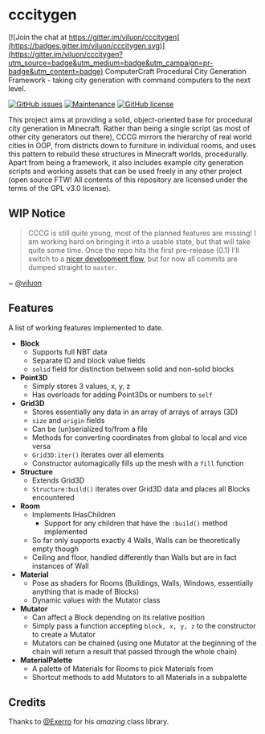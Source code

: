
# cccitygen

[![Join the chat at https://gitter.im/viluon/cccitygen](https://badges.gitter.im/viluon/cccitygen.svg)](https://gitter.im/viluon/cccitygen?utm_source=badge&utm_medium=badge&utm_campaign=pr-badge&utm_content=badge)
ComputerCraft Procedural City Generation Framework - taking city generation with command computers to the next level.

[![GitHub issues](https://img.shields.io/github/issues/viluon/cccitygen.svg)](https://github.com/viluon/cccitygen/issues)
[![Maintenance](https://img.shields.io/maintenance/yes!/2016.svg)](https://github.com/viluon/cccitygen/commits/master)
[![GitHub license](https://img.shields.io/github/license/viluon/cccitygen.svg)](./LICENSE.md)

This project aims at providing a solid, object-oriented base for procedural city generation in Minecraft. Rather than being a single script (as most of other city generators out there), CCCG mirrors the hierarchy of real world cities in OOP, from districts down to furniture in individual rooms, and uses this pattern to rebuild these structures in Minecraft worlds, procedurally. Apart from being a framework, it also includes example city generation scripts and working assets that can be used freely in any other project (open source FTW! All contents of this repository are licensed under the terms of the GPL v3.0 license).

## WIP Notice
> CCCG is still quite young, most of the planned features are missing! I am working hard on bringing it into a usable state, but that will take quite some time. Once the repo hits the first pre-release (0.1) I'll switch to a [nicer development flow](http://nvie.com/posts/a-successful-git-branching-model/), but for now all commits are dumped straight to `master`.

~ [@viluon](https://github.com/viluon)

## Features
A list of working features implemented to date.
* **Block**
	* Supports full NBT data
	* Separate ID and block value fields
	* `solid` field for distinction between solid and non-solid blocks
* **Point3D**
	* Simply stores 3 values, x, y, z
	* Has overloads for adding Point3Ds or numbers to `self`
* **Grid3D**
	* Stores essentially any data in an array of arrays of arrays (3D)
	* `size` and `origin` fields
	* Can be (un)serialized to/from a file
	* Methods for converting coordinates from global to local and vice versa
	* `Grid3D:iter()` iterates over all elements
	* Constructor automagically fills up the mesh with a `fill` function
* **Structure**
	* Extends Grid3D
	* `Structure:build()` iterates over Grid3D data and places all Blocks encountered
* **Room**
	* Implements IHasChildren
		* Support for any children that have the `:build()` method implemented
	* So far only supports exactly 4 Walls, Walls can be theoretically empty though
	* Ceiling and floor, handled differently than Walls but are in fact instances of Wall
* **Material**
	* Pose as shaders for Rooms (Buildings, Walls, Windows, essentially anything that is made of Blocks)
	* Dynamic values with the Mutator class
* **Mutator**
	* Can affect a Block depending on its relative position
	* Simply pass a function accepting `block, x, y, z` to the constructor to create a Mutator
	* Mutators can be chained (using one Mutator at the beginning of the chain will return a result that passed through the whole chain)
* **MaterialPalette**
	* A palette of Materials for Rooms to pick Materials from
	* Shortcut methods to add Mutators to all Materials in a subpalette


## Credits
Thanks to [@Exerro](https://github.com/Exerro) for his *amazing* class library.
